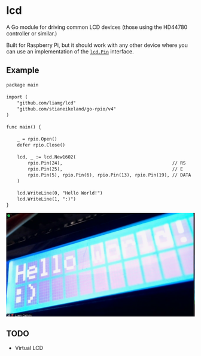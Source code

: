 # lcd

A Go module for driving common LCD devices (those using the HD44780 controller or similar.)

Built for Raspberry Pi, but it should work with any other device where you can use an implementation of the [`lcd.Pin`](https://github.com/liamg/lcd/blob/main/pin.go#L3-L7) interface.

## Example

```golang
package main

import (
	"github.com/liamg/lcd"
	"github.com/stianeikeland/go-rpio/v4"
)

func main() {

	_ = rpio.Open()
	defer rpio.Close()

	lcd, _ := lcd.New1602(
		rpio.Pin(24),                                         // RS
		rpio.Pin(25),                                         // E
		rpio.Pin(5), rpio.Pin(6), rpio.Pin(13), rpio.Pin(19), // DATA
	)

	lcd.WriteLine(0, "Hello World!")
	lcd.WriteLine(1, ":)")
}
```

![Demo](demo.png)

## TODO

- Virtual LCD

